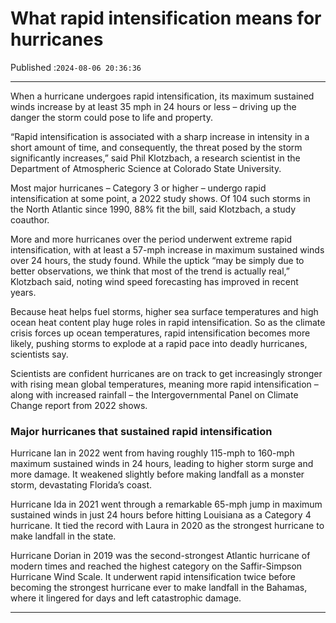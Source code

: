 # What rapid intensification means for hurricanes

Published :`2024-08-06 20:36:36`

---

When a hurricane undergoes rapid intensification, its maximum sustained winds increase by at least 35 mph in 24 hours or less – driving up the danger the storm could pose to life and property.

“Rapid intensification is associated with a sharp increase in intensity in a short amount of time, and consequently, the threat posed by the storm significantly increases,” said Phil Klotzbach, a research scientist in the Department of Atmospheric Science at Colorado State University.

Most major hurricanes – Category 3 or higher – undergo rapid intensification at some point, a 2022 study shows. Of 104 such storms in the North Atlantic since 1990, 88% fit the bill, said Klotzbach, a study coauthor.

More and more hurricanes over the period underwent extreme rapid intensification, with at least a 57-mph increase in maximum sustained winds over 24 hours, the study found. While the uptick “may be simply due to better observations, we think that most of the trend is actually real,” Klotzbach said, noting wind speed forecasting has improved in recent years.

Because heat helps fuel storms, higher sea surface temperatures and high ocean heat content play huge roles in rapid intensification. So as the climate crisis forces up ocean temperatures, rapid intensification becomes more likely, pushing storms to explode at a rapid pace into deadly hurricanes, scientists say.

Scientists are confident hurricanes are on track to get increasingly stronger with rising mean global temperatures, meaning more rapid intensification – along with increased rainfall – the Intergovernmental Panel on Climate Change report from 2022 shows.

### Major hurricanes that sustained rapid intensification

Hurricane Ian in 2022 went from having roughly 115-mph to 160-mph maximum sustained winds in 24 hours, leading to higher storm surge and more damage. It weakened slightly before making landfall as a monster storm, devastating Florida’s coast.

Hurricane Ida in 2021 went through a remarkable 65-mph jump in maximum sustained winds in just 24 hours before hitting Louisiana as a Category 4 hurricane. It tied the record with Laura in 2020 as the strongest hurricane to make landfall in the state.

Hurricane Dorian in 2019 was the second-strongest Atlantic hurricane of modern times and reached the highest category on the Saffir-Simpson Hurricane Wind Scale. It underwent rapid intensification twice before becoming the strongest hurricane ever to make landfall in the Bahamas, where it lingered for days and left catastrophic damage.

---

